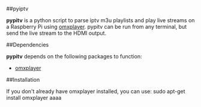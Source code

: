 ##pyiptv

**pypitv** is a python script to parse iptv m3u playlists and play live streams on a Raspberry Pi using [omxplayer](https://www.raspberrypi.org/documentation/raspbian/applications/omxplayer.md). pypitv can be run from any terminal, but send the live stream to the HDMI output.

##Dependencies

**pypitv** depends on the following packages to function:
* [omxplayer](https://www.raspberrypi.org/documentation/raspbian/applications/omxplayer.md)

##Installation

If you don't already have omxplayer installed, you can use:
    sudo apt-get install omxplayer
aaaa
